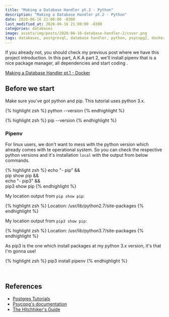 ```yaml
---
title: "Making a Database Handler pt.2 - Python"
description: "Making a Database Handler pt.2 - Python"
date: 2020-06-16 21:00:00 -0300
last_modified_at: 2020-06-16 21:00:00 -0300
categories: databases
image: assets/img/posts/2020-06-16-database-handler-2/cover.png
tags: databases, postgresql, database handler, python, psycopg2, docker
---
```


If you already not, you should check my previous post where we have this project introduction. In this part, A.K.A part 2, we'll install pipenv that is a nice package manager, all dependencies and start coding   .

[Making a Database Handler pt.1 - Docker](https://dmenezesgabriel.github.io/databases/2020/06/11/database-handler-1.html)

## Before we start

Make sure you've got python and pip. This tutorial uses python 3.x.

{% highlight zsh %}
python --version
{% endhighlight %}

{% highlight zsh %}
pip --version
{% endhighlight %}

### Pipenv

For linux users, we don't want to mess with the python version which already comes with te operational system. So you can check the respective python versions and it's installation `local` with the output from below commands.

{% highlight zsh %}
echo "- pip" &&\
pip show pip &&\
echo "- pip3" &&\
pip3 show pip
{% endhighlight %}

My location output from `pip show pip`:

{% highlight zsh %}
Location: /usr/lib/python2.7/site-packages
{% endhighlight %}

My location output from `pip3 show pip`:

{% highlight zsh %}
Location: /usr/lib/python3.7/site-packages
{% endhighlight %}

As pip3 is the one which install packages at my python 3.x version, it's that I'm gonna use!

{% highlight zsh %}
pip3 install pipenv
{% endhighlight %}


<br>

## References
- [Postgres Tutorials](https://www.postgresqltutorial.com/)
- [Psycopg's documentation](https://www.psycopg.org/docs/)
- [The Hitchhiker's Guide](https://docs.python-guide.org/)